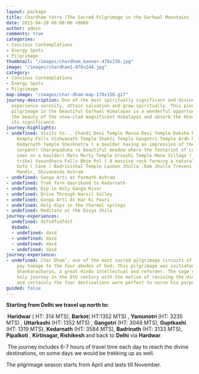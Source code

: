 ```yaml
---
layout: package
title: Chardham Yatra (The Sacred Pilgrimage in the Garhwal Mountains )
date: 2015-04-20 00:00:00 +0000
author: admin
comments: true
categories:
- Concious Contemplations
- Energy Spots
- Pilgrimage
thumbnail: "/images/chardham_banner-470x236.jpg"
image: "/images/chardham1-970x244.jpg"
category:
- Concious Contemplations
- Energy Spots
- Pilgrimage
map-image: "/images/char-dham-map-170x150.gif"
journey-description: One of the most spiritually significant and divine journeys to
  experience serenity, attain salvation and grow spiritually. This pious and sacred
  pilgrimage in the beautiful Garhwal Himalayas is a wonderful opportunity to explore
  the beauty of the snow-clad magnificent Himalayas and absorb the Hindu culture and
  its significance.
journey-highlights:
- undefined: Visits to... Chandi Devi Temple Mansa Devi Temple Daksha Mahadev Temple
    Kempty Falls Vishwanath Temple Shakti Temple Gangotri Temple Ardh Narishwar Temple
    Kedarnath Temple Sheshnetra ( a boulder having an impression of the legendary
    serpent) Charanpaduka (a beautiful meadow where the footprint of Lord Vishnu is
    seen on a boulder) Mata Murty Temple Urvashi Temple Mana Village ( Indo-Mongolian
    tribe) Vasundhara Falls Bhim Pul ( A massive rock forming a natural bridge) Vyas
    Gufa ( Cave ) Badrivishal Temple Laxman Jhulla ,Ram Jhulla Treveni Ghat, Bharat
    Mandir, Shivananda Ashram
- undefined: Ganga Arti at Parmath Ashram
- undefined: Trek form Gaurikund to Kedarnath
- undefined: Dip in Holy Ganga River
- undefined: Drive Through Harsil Valley
- undefined: Ganga Arti At Har Ki Pauri
- undefined: Holy dips in the thermal springs
- undefined: Meditate at the Divya Shila
journey-experiences:
  undefined: dsfsdfsdfdsf
  dsdada:
  - undefined: dasd
  - undefined: dasd
  - undefined: dasd
  - undefined: dasd
journey-experience:
- undefined: Char Dham’, one of the most sacred pilgrimage circuits of India, as we
    pay homage to the four abodes of God; This pilgrimage was initiated by sage Adi
    Shankaracharya, a great Hindu intellectual and reformer. The sage started this
    holy journey in the 8th century with the motive of reviving the Hindu religion,
    and certainly the four destinations were perfect to serve his purpose.
guided: false
---
```

<p><b>Starting from Delhi we travel up north to:</b></p>
<p><b> </b><b>Haridwar</b> ( HT: 314 MTS), <b>Barkot</b>( HT:1352 MTS) , <b>Yamunotri </b>(HT: 3235 MTS) , <b>Uttarkashi</b> (HT: 1352 MTS) , <b>Gangotri</b> (HT: 3048 MTS), <b>Guptkashi</b> (HT: 1319 MTS), <b>Kedarnath</b> (HT: 3584 MTS), <b>Badrinath</b> (HT: 3133 MTS), <b>Pipalkoti </b>, <b>Kirtinagar, Rishikesh </b>and back to <b>Delhi</b> via <b>Hardwar</b>.</p>
<p> The journey includes 6-7 hours of travel time each day to reach the divine destinations, on some days we would be trekking up as well.</p>
<p>The pilgrimage season starts from April and lasts till November.</p>
<p>&nbsp;</p>
<p>&nbsp;</p>
